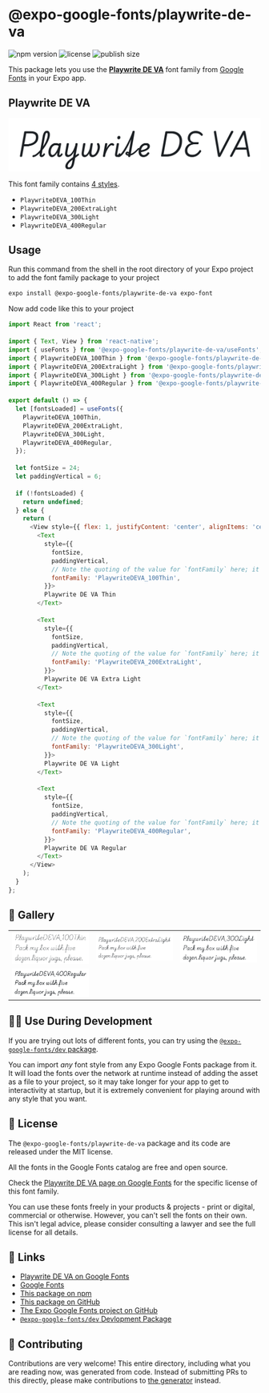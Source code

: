 # @expo-google-fonts/playwrite-de-va

![npm version](https://flat.badgen.net/npm/v/@expo-google-fonts/playwrite-de-va)
![license](https://flat.badgen.net/github/license/expo/google-fonts)
![publish size](https://flat.badgen.net/packagephobia/install/@expo-google-fonts/playwrite-de-va)

This package lets you use the [**Playwrite DE VA**](https://fonts.google.com/specimen/Playwrite+DE+VA) font family from [Google Fonts](https://fonts.google.com/) in your Expo app.

## Playwrite DE VA

![Playwrite DE VA](./font-family.png)

This font family contains [4 styles](#-gallery).

- `PlaywriteDEVA_100Thin`
- `PlaywriteDEVA_200ExtraLight`
- `PlaywriteDEVA_300Light`
- `PlaywriteDEVA_400Regular`

## Usage

Run this command from the shell in the root directory of your Expo project to add the font family package to your project
```sh
expo install @expo-google-fonts/playwrite-de-va expo-font
```

Now add code like this to your project
```js
import React from 'react';

import { Text, View } from 'react-native';
import { useFonts } from '@expo-google-fonts/playwrite-de-va/useFonts';
import { PlaywriteDEVA_100Thin } from '@expo-google-fonts/playwrite-de-va/100Thin';
import { PlaywriteDEVA_200ExtraLight } from '@expo-google-fonts/playwrite-de-va/200ExtraLight';
import { PlaywriteDEVA_300Light } from '@expo-google-fonts/playwrite-de-va/300Light';
import { PlaywriteDEVA_400Regular } from '@expo-google-fonts/playwrite-de-va/400Regular';

export default () => {
  let [fontsLoaded] = useFonts({
    PlaywriteDEVA_100Thin,
    PlaywriteDEVA_200ExtraLight,
    PlaywriteDEVA_300Light,
    PlaywriteDEVA_400Regular,
  });

  let fontSize = 24;
  let paddingVertical = 6;

  if (!fontsLoaded) {
    return undefined;
  } else {
    return (
      <View style={{ flex: 1, justifyContent: 'center', alignItems: 'center' }}>
        <Text
          style={{
            fontSize,
            paddingVertical,
            // Note the quoting of the value for `fontFamily` here; it expects a string!
            fontFamily: 'PlaywriteDEVA_100Thin',
          }}>
          Playwrite DE VA Thin
        </Text>

        <Text
          style={{
            fontSize,
            paddingVertical,
            // Note the quoting of the value for `fontFamily` here; it expects a string!
            fontFamily: 'PlaywriteDEVA_200ExtraLight',
          }}>
          Playwrite DE VA Extra Light
        </Text>

        <Text
          style={{
            fontSize,
            paddingVertical,
            // Note the quoting of the value for `fontFamily` here; it expects a string!
            fontFamily: 'PlaywriteDEVA_300Light',
          }}>
          Playwrite DE VA Light
        </Text>

        <Text
          style={{
            fontSize,
            paddingVertical,
            // Note the quoting of the value for `fontFamily` here; it expects a string!
            fontFamily: 'PlaywriteDEVA_400Regular',
          }}>
          Playwrite DE VA Regular
        </Text>
      </View>
    );
  }
};

```

## 🔡 Gallery


||||
|-|-|-|
|![PlaywriteDEVA_100Thin](.//100Thin/PlaywriteDEVA_100Thin.ttf.png)|![PlaywriteDEVA_200ExtraLight](.//200ExtraLight/PlaywriteDEVA_200ExtraLight.ttf.png)|![PlaywriteDEVA_300Light](.//300Light/PlaywriteDEVA_300Light.ttf.png)||
|![PlaywriteDEVA_400Regular](.//400Regular/PlaywriteDEVA_400Regular.ttf.png)||||


## 👩‍💻 Use During Development

If you are trying out lots of different fonts, you can try using the [`@expo-google-fonts/dev` package](https://github.com/expo/google-fonts/tree/master/font-packages/dev#readme).

You can import *any* font style from any Expo Google Fonts package from it. It will load the fonts
over the network at runtime instead of adding the asset as a file to your project, so it may take longer
for your app to get to interactivity at startup, but it is extremely convenient
for playing around with any style that you want.

## 📖 License

The `@expo-google-fonts/playwrite-de-va` package and its code are released under the MIT license.

All the fonts in the Google Fonts catalog are free and open source.

Check the [Playwrite DE VA page on Google Fonts](https://fonts.google.com/specimen/Playwrite+DE+VA) for the specific license of this font family.

You can use these fonts freely in your products & projects - print or digital, commercial or otherwise. However, you can't sell the fonts on their own. This isn't legal advice, please consider consulting a lawyer and see the full license for all details.

## 🔗 Links

- [Playwrite DE VA on Google Fonts](https://fonts.google.com/specimen/Playwrite+DE+VA)
- [Google Fonts](https://fonts.google.com/)
- [This package on npm](https://www.npmjs.com/package/@expo-google-fonts/playwrite-de-va)
- [This package on GitHub](https://github.com/expo/google-fonts/tree/master/font-packages/playwrite-de-va)
- [The Expo Google Fonts project on GitHub](https://github.com/expo/google-fonts)
- [`@expo-google-fonts/dev` Devlopment Package](https://github.com/expo/google-fonts/tree/master/font-packages/dev)

## 🤝 Contributing

Contributions are very welcome! This entire directory, including what you are reading now, was generated from code. Instead of submitting PRs to this directly, please make contributions to [the generator](https://github.com/expo/google-fonts/tree/master/packages/generator) instead.
